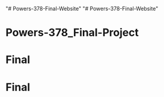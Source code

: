 "# Powers-378-Final-Website" 
"# Powers-378-Final-Website" 
# Powers-378_Final-Project
# Final
# Final

